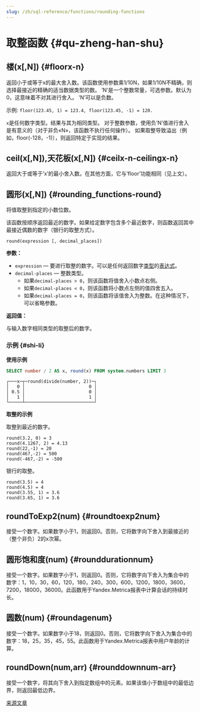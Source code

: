 ```yaml
---
slug: /zh/sql-reference/functions/rounding-functions
---
```

# 取整函数 {#qu-zheng-han-shu}

## 楼(x\[,N\]) {#floorx-n}

返回小于或等于x的最大舍入数。该函数使用参数乘1/10N，如果1/10N不精确，则选择最接近的精确的适当数据类型的数。
’N’是一个整数常量，可选参数。默认为0，这意味着不对其进行舍入。
’N’可以是负数。

示例: `floor(123.45, 1) = 123.4, floor(123.45, -1) = 120.`

`x`是任何数字类型。结果与其为相同类型。
对于整数参数，使用负’N’值进行舍入是有意义的（对于非负«N»，该函数不执行任何操作）。
如果取整导致溢出（例如，floor(-128，-1)），则返回特定于实现的结果。

## ceil(x\[,N\]),天花板(x\[,N\]) {#ceilx-n-ceilingx-n}

返回大于或等于’x’的最小舍入数。在其他方面，它与’floor’功能相同（见上文）。

## 圆形(x\[,N\]) {#rounding_functions-round}

将值取整到指定的小数位数。

该函数按顺序返回最近的数字。如果给定数字包含多个最近数字，则函数返回其中最接近偶数的数字（银行的取整方式）。

    round(expression [, decimal_places])

**参数：**

-   `expression` — 要进行取整的数字。可以是任何返回数字[类型](../../sql-reference/functions/rounding-functions.md#data_types)的[表达式](../syntax.md#syntax-expressions)。
-   `decimal-places` — 整数类型。
    -   如果`decimal-places > 0`，则该函数将值舍入小数点右侧。
    -   如果`decimal-places < 0`，则该函数将小数点左侧的值四舍五入。
    -   如果`decimal-places = 0`，则该函数将该值舍入为整数。在这种情况下，可以省略参数。

**返回值：**

与输入数字相同类型的取整后的数字。

### 示例 {#shi-li}

**使用示例**

``` sql
SELECT number / 2 AS x, round(x) FROM system.numbers LIMIT 3
```

    ┌───x─┬─round(divide(number, 2))─┐
    │   0 │                        0 │
    │ 0.5 │                        0 │
    │   1 │                        1 │
    └─────┴──────────────────────────┘

**取整的示例**

取整到最近的数字。

    round(3.2, 0) = 3
    round(4.1267, 2) = 4.13
    round(22,-1) = 20
    round(467,-2) = 500
    round(-467,-2) = -500

银行的取整。

    round(3.5) = 4
    round(4.5) = 4
    round(3.55, 1) = 3.6
    round(3.65, 1) = 3.6

## roundToExp2(num) {#roundtoexp2num}

接受一个数字。如果数字小于1，则返回0。否则，它将数字向下舍入到最接近的（整个非负）2的x次幂。

## 圆形饱和度(num) {#rounddurationnum}

接受一个数字。如果数字小于1，则返回0。否则，它将数字向下舍入为集合中的数字：1，10，30，60，120，180，240，300，600，1200，1800，3600，7200，18000，36000。此函数用于Yandex.Metrica报表中计算会话的持续时长。

## 圆数(num) {#roundagenum}

接受一个数字。如果数字小于18，则返回0。否则，它将数字向下舍入为集合中的数字：18，25，35，45，55。此函数用于Yandex.Metrica报表中用户年龄的计算。

## roundDown(num,arr) {#rounddownnum-arr}

接受一个数字，将其向下舍入到指定数组中的元素。如果该值小于数组中的最低边界，则返回最低边界。

[来源文章](https://clickhouse.com/docs/en/query_language/functions/rounding_functions/) <!--hide-->

